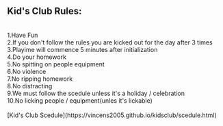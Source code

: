 
<h2>Kid's Club Rules:</h2><br>
1.Have Fun<br>
2.If you don't follow the rules you are kicked out for the day after 3 times<br>
3.Playime will commence 5 minutes after initialization<br>
4.Do your homework<br>
5.No spitting on people equipment<br>
6.No violence<br>
7.No ripping homework<br>
8.No distracting<br>
9.We must follow the scedule unless it's a holiday / celebration<br>
10.No licking people / equipment(unles it's lickable)<br><br>
[Kid's Club Scedule](https://vincens2005.github.io/kidsclub/scedule.html)<br>




